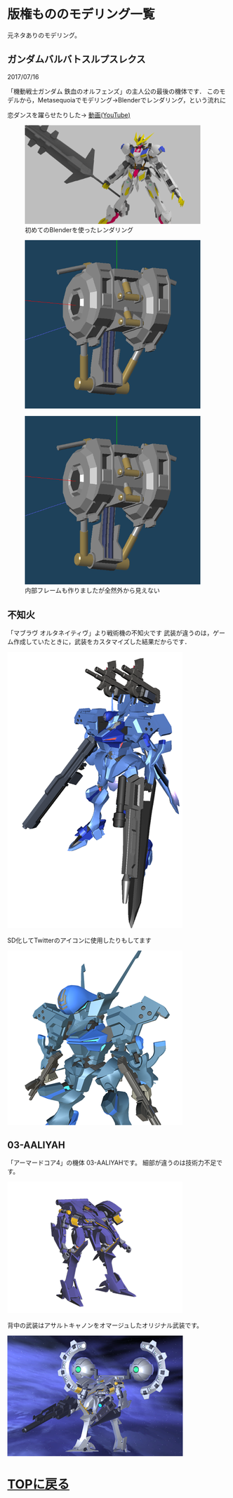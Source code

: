# 版権もののモデリング一覧
元ネタありのモデリング。

## ガンダムバルバトスルプスレクス
2017/07/16

「機動戦士ガンダム 鉄血のオルフェンズ」の主人公の最後の機体です．
このモデルから，Metasequoiaでモデリング→Blenderでレンダリング，という流れに

恋ダンスを躍らせたりした→ [動画(YouTube)](https://www.youtube.com/watch?v=Y7CHIxtBzyA)

<figure>
<img src="images/copy/barbatos_0.png" width="400px">
<figcaption>初めてのBlenderを使ったレンダリング</figcaption>
</figure>

<figure>
<img src="images/copy/barbatos_1.png" width="400px">
<figcaption> </figcaption>
</figure>

<figure>
<img src="images/copy/barbatos_2.png" width="400px">
<figcaption>内部フレームも作りましたが全然外から見えない</figcaption>
</figure>

## 不知火
「マブラヴ オルタネイティヴ」より戦術機の不知火です
武装が違うのは，ゲーム作成していたときに，武装をカスタマイズした結果だからです．

<img src="images/copy/siranui_0.png" width="400px">

SD化してTwitterのアイコンに使用したりもしてます

<img src="images/copy/siranui_1.png" width="400px">

## 03-AALIYAH
「アーマードコア4」の機体 03-AALIYAHです。
細部が違うのは技術力不足です。

<img src="images/copy/aaliyah_0.png" width="400px">

背中の武装はアサルトキャノンをオマージュしたオリジナル武装です。

<img src="images/copy/aaliyah_1.png" width="400px">

# [TOPに戻る](index.md)
